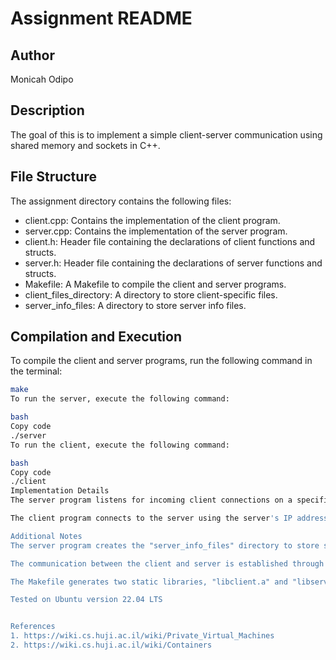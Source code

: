 # Assignment README

## Author
Monicah Odipo

## Description
The goal of this is to implement a simple client-server communication using shared memory and sockets in C++.

## File Structure
The assignment directory contains the following files:

- client.cpp: Contains the implementation of the client program.
- server.cpp: Contains the implementation of the server program.
- client.h: Header file containing the declarations of client functions and structs.
- server.h: Header file containing the declarations of server functions and structs.
- Makefile: A Makefile to compile the client and server programs.
- client_files_directory: A directory to store client-specific files.
- server_info_files: A directory to store server info files.

## Compilation and Execution
To compile the client and server programs, run the following command in the terminal:

```bash
make
To run the server, execute the following command:

bash
Copy code
./server
To run the client, execute the following command:

bash
Copy code
./client
Implementation Details
The server program listens for incoming client connections on a specified port and communicates with the client using both shared memory and sockets. The server creates a shared memory segment to share data with the client. It also creates an info file with relevant server information.

The client program connects to the server using the server's IP address and port number obtained from the info file. It then reads data from the shared memory segment to receive messages from the server.

Additional Notes
The server program creates the "server_info_files" directory to store server info files, and the client program creates the "client_files_directory" directory to store client-specific files.

The communication between the client and server is established through sockets, and data is shared using shared memory.

The Makefile generates two static libraries, "libclient.a" and "libserver.a", when running the "make" command.

Tested on Ubuntu version 22.04 LTS


References
1. https://wiki.cs.huji.ac.il/wiki/Private_Virtual_Machines
2. https://wiki.cs.huji.ac.il/wiki/Containers


